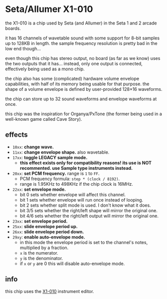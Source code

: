 # Seta/Allumer X1-010

the X1-010 is a chip used by Seta (and Allumer) in the Seta 1 and 2 arcade boards.

it has 16 channels of wavetable sound with some support for 8-bit samples up to 128KB in length.
the sample frequency resolution is pretty bad in the low end though...

even though this chip has stereo output, no board (as far as we know) uses the two outputs that it has... instead, only one output is connected, effectively being used as a mono chip.

the chip also has some (complicated) hardware volume envelope capabilities, with half of its memory being usable for that purpose. the shape of a volume envelope is defined by user-provided 128×16 waveforms.

the chip can store up to 32 sound waveforms and envelope waveforms at once.

this chip was the inspiration for Organya/PxTone (the former being used in a well-known game called Cave Story).

## effects

- `10xx`: **change wave.**
- `11xx`: **change envelope shape.** also wavetable.
- `17xx`: **toggle LEGACY sample mode.**
  - **this effect exists only for compatibility reasons! its use is NOT recommented. use Sample type instruments instead.**
- `20xx`: **set PCM frequency.** range is `1` to `FF`.
  - PCM frequency formula: `step * (clock / 8192)`.
  - range is 1.95KHz to 498KHz if the chip clock is 16MHz.
- `22xx`: **set envelope mode.**
  - bit 0 sets whether envelope will affect this channel.
  - bit 1 sets whether envelope will run once instead of looping.
  - bit 2 sets whether split mode is used. I don't know what it does.
  - bit 3/5 sets whether the right/left shape will mirror the original one.
  - bit 4/6 sets whether the right/left output will mirror the original one.
- `23xx`: **set envelope period.**
- `25xx`: **slide envelope period up.**
- `26xx`: **slide envelope period down.**
- `29xy`: **enable auto-envelope mode.**
  - in this mode the envelope period is set to the channel's notes, multiplied by a fraction.
  - `x` is the numerator.
  - `y` is the denominator.
  - if `x` or `y` are 0 this will disable auto-envelope mode.

## info

this chip uses the [X1-010](../4-instrument/x1_010.md) instrument editor.

